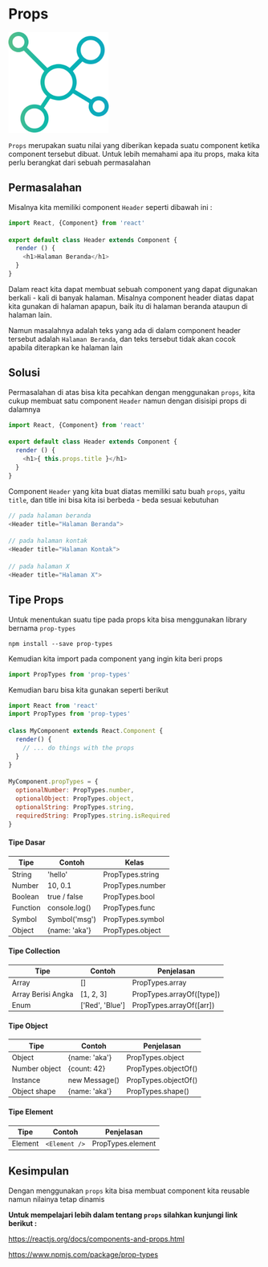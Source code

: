 # Props

<img src="props.png" height="200">

`Props` merupakan suatu nilai yang diberikan kepada suatu component ketika component tersebut dibuat. Untuk lebih memahami apa itu props, maka kita perlu berangkat dari sebuah permasalahan

## Permasalahan

Misalnya kita memiliki component `Header` seperti dibawah ini :

```Javascript
import React, {Component} from 'react'

export default class Header extends Component {
  render () {
    <h1>Halaman Beranda</h1>
  }
}
```

Dalam react kita dapat membuat sebuah component yang dapat digunakan berkali - kali di banyak halaman. Misalnya component header diatas dapat kita gunakan di halaman apapun, baik itu di halaman beranda ataupun di halaman lain.

Namun masalahnya adalah teks yang ada di dalam component header tersebut adalah `Halaman Beranda`, dan teks tersebut tidak akan cocok apabila diterapkan ke halaman lain

## Solusi

Permasalahan di atas bisa kita pecahkan dengan menggunakan `props`, kita cukup membuat satu component `Header` namun dengan disisipi props di dalamnya

```Javascript
import React, {Component} from 'react'

export default class Header extends Component {
  render () {
    <h1>{ this.props.title }</h1>
  }
}
```

Component `Header` yang kita buat diatas memiliki satu buah `props`, yaitu `title`, dan title ini bisa kita isi berbeda - beda sesuai kebutuhan

```Javascript
// pada halaman beranda
<Header title="Halaman Beranda">

// pada halaman kontak
<Header title="Halaman Kontak">

// pada halaman X
<Header title="Halaman X">
```

## Tipe Props

Untuk menentukan suatu tipe pada props kita bisa menggunakan library bernama `prop-types`

```
npm install --save prop-types
```

Kemudian kita import pada component yang ingin kita beri props

```javascript
import PropTypes from 'prop-types'
```

Kemudian baru bisa kita gunakan seperti berikut

```javascript
import React from 'react'
import PropTypes from 'prop-types'

class MyComponent extends React.Component {
  render() {
    // ... do things with the props
  }
}

MyComponent.propTypes = {
  optionalNumber: PropTypes.number,
  optionalObject: PropTypes.object,
  optionalString: PropTypes.string,
  requiredString: PropTypes.string.isRequired
}
```

#### Tipe Dasar

| Tipe     | Contoh        | Kelas            |
| -------- | ------------- | ---------------- |
| String   | 'hello'       | PropTypes.string |
| Number   | 10, 0.1       | PropTypes.number |
| Boolean  | true / false  | PropTypes.bool   |
| Function | console.log() | PropTypes.func   |
| Symbol   | Symbol('msg') | PropTypes.symbol |
| Object   | {name: 'aka'} | PropTypes.object |

#### Tipe Collection

| Tipe               | Contoh          | Penjelasan                |
| ------------------ | --------------- | ------------------------- |
| Array              | []              | PropTypes.array           |
| Array Berisi Angka | [1, 2, 3]       | PropTypes.arrayOf([type]) |
| Enum               | ['Red', 'Blue'] | PropTypes.arrayOf([arr])  |

#### Tipe Object

| Tipe          | Contoh        | Penjelasan           |
| ------------- | ------------- | -------------------- |
| Object        | {name: 'aka'} | PropTypes.object     |
| Number object | {count: 42}   | PropTypes.objectOf() |
| Instance      | new Message() | PropTypes.objectOf() |
| Object shape  | {name: 'aka'} | PropTypes.shape()    |

#### Tipe Element

| Tipe    | Contoh        | Penjelasan        |
| ------- | ------------- | ----------------- |
| Element | `<Element />` | PropTypes.element |

## Kesimpulan

Dengan menggunakan `props` kita bisa membuat component kita reusable namun nilainya tetap dinamis

**Untuk mempelajari lebih dalam tentang `props` silahkan kunjungi link berikut :**

https://reactjs.org/docs/components-and-props.html

https://www.npmjs.com/package/prop-types